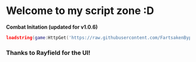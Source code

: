 # Welcome to my script zone :D
**Combat Initation (updated for v1.0.6)**
```lua
loadstring(game:HttpGet('https://raw.githubusercontent.com/FartsakenBypasser/BypassedScriptZone/main/Combat%20Initiation%20EZ'))()
```
### Thanks to Rayfield for the UI!

